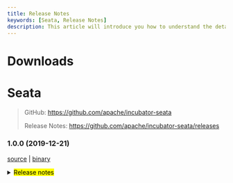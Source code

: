 ```yaml
---
title: Release Notes
keywords: [Seata, Release Notes]
description: This article will introduce you how to understand the details of each version and upgrade matters needing attention.
---
```



# Downloads

# Seata

> GitHub: <https://github.com/apache/incubator-seata>
>
> Release Notes: <https://github.com/apache/incubator-seata/releases>

### 1.0.0 (2019-12-21)

 [source](https://github.com/apache/incubator-seata/archive/v1.0.0.zip) |
 [binary](https://github.com/apache/incubator-seata/releases/download/v1.0.0/seata-server-1.0.0.zip)
<details>
  <summary><mark>Release notes</mark></summary>
  
### Seata 1.0.0

  Seata 1.0.0 Released.

  Seata is an easy-to-use, high-performance, open source distributed transaction solution.

  The version is updated as follows:

#### feature
  
- [[#1966](https://github.com/apache/incubator-seata/pull/1966)] add single send request for client
- [[#2004](https://github.com/apache/incubator-seata/pull/2004)] add config center synchronization script
- [[#1997](https://github.com/apache/incubator-seata/pull/1997)] provides a tool for generating graphics that show the state machine execution path
- [[#1992](https://github.com/apache/incubator-seata/pull/1992)] support dynamic disable
- [[#1898](https://github.com/apache/incubator-seata/pull/1898)] support dynamic config
- [[#1983](https://github.com/apache/incubator-seata/pull/1983)] add hessian codec for rpc serialization
- [[#1960](https://github.com/apache/incubator-seata/pull/1960)] Provide a visual graph designer for Seata Saga StateMachine based on GGEditor
- [[#1900](https://github.com/apache/incubator-seata/pull/1900)] Saga state language support "Retry" service when error occurred
- [[#1885](https://github.com/apache/incubator-seata/pull/1885)] add configuration for build docker image in server module
- [[#1914](https://github.com/apache/incubator-seata/pull/1914)] support where condition exists for Oracle
- [[#1878](https://github.com/apache/incubator-seata/pull/1878)] support exists in where condition
- [[#1871](https://github.com/apache/incubator-seata/pull/1871)] adapt springcloud-alibaba-seata autoconfig
- [[#1844](https://github.com/apache/incubator-seata/pull/1844)] StateMachine ServiceTask supports asynchronous execution
- [[#1742](https://github.com/apache/incubator-seata/pull/1742)] add seata-spring-boot-starter
- [[#1460](https://github.com/apache/incubator-seata/pull/1460)] support gzip compressor
- [[#1492](https://github.com/apache/incubator-seata/pull/1492)] support gRpc

#### bugfix

- [[#2066](https://github.com/apache/incubator-seata/pull/2066)] fix thread unsafe which missing double check when initial eureka client
- [[#2059](https://github.com/apache/incubator-seata/pull/2059)] fix repeated rollback caused by asynchronous rollback thread
- [[#2050](https://github.com/apache/incubator-seata/pull/2050)] fix if add configListener but dataId not exist, it will throw NPE
- [[#2053](https://github.com/apache/incubator-seata/pull/2053)] fix when tableName is keyword, the insert operation will get afterImage fail
- [[#2054](https://github.com/apache/incubator-seata/pull/2054)] fix RetryRollbackingSessionManager lost Rollbacking
- [[#2043](https://github.com/apache/incubator-seata/pull/2043)] fix startup failure when dynamic proxy is turned on and use druid-spring-boot-starter
- [[#1668](https://github.com/apache/incubator-seata/pull/1668)] fix sql statement escape symbol
- [[#2029](https://github.com/apache/incubator-seata/pull/2029)] fix seata-spring-boot-starter does not work
- [[#2037](https://github.com/apache/incubator-seata/pull/2037)] fix mysql connection unable to release
- [[#2032](https://github.com/apache/incubator-seata/pull/2032)] fix Etcd3Configuration FILE_CONFIG reference incorrect
- [[#1929](https://github.com/apache/incubator-seata/pull/1929)] fix duplicated table meta cache key
- [[#1996](https://github.com/apache/incubator-seata/pull/1996)] fix auto proxying of datasource which has final modifier
- [[#2001](https://github.com/apache/incubator-seata/pull/2001)] replace deprecated jvm args
- [[#1984](https://github.com/apache/incubator-seata/pull/1984)] fix presuppose environment variable and replace base image for tool
- [[#1978](https://github.com/apache/incubator-seata/pull/1978)] fix FileTransactionStoreManagerTest failed on wins OS
- [[#1953](https://github.com/apache/incubator-seata/pull/1953)] fix get table meta failed with catalog
- [[#1973](https://github.com/apache/incubator-seata/pull/1973)] fix error of get server port in container
- [[#1905](https://github.com/apache/incubator-seata/pull/1905)] solve the lock_key length problem
- [[#1927](https://github.com/apache/incubator-seata/pull/1927)] fix class with private access constructors should not be loaded by SPI.
- [[#1961](https://github.com/apache/incubator-seata/pull/1961)] fix travis-ci exceeded the maximum log length
- [[#1893](https://github.com/apache/incubator-seata/pull/1893)] fix saga dose not delete branches when transaction ended
- [[#1932](https://github.com/apache/incubator-seata/pull/1932)] fix issue of doesn't match environment when build docker image
- [[#1912](https://github.com/apache/incubator-seata/pull/1912)] fix string.format() method formatting error
- [[#1917](https://github.com/apache/incubator-seata/pull/1917)] fix NullPointerException in DB mock during CI
- [[#1909](https://github.com/apache/incubator-seata/pull/1909)] fix xidInterceptorType is null
- [[#1902](https://github.com/apache/incubator-seata/pull/1902)] fix NPE in UndoExecutorFactory
- [[#1789](https://github.com/apache/incubator-seata/pull/1789)] fix xid header lowercase
- [[#1889](https://github.com/apache/incubator-seata/pull/1889)] fix register branch thread hang on tcc mode
- [[#1813](https://github.com/apache/incubator-seata/pull/1813)] fix TCC does not support cross-service
- [[#1825](https://github.com/apache/incubator-seata/pull/1825)] fix global status inconsistent when rollback and branch register are concurrent
- [[#1850](https://github.com/apache/incubator-seata/pull/1850)] fix server restart not recover max sessionId on db mode
- [[#1879](https://github.com/apache/incubator-seata/pull/1879)] fix jdbc parameter set null
- [[#1874](https://github.com/apache/incubator-seata/pull/1874)] fix when write the new file throw ClosedChannelException
- [[#1863](https://github.com/apache/incubator-seata/pull/1863)] fix the other of column type cause rollback fail
- [[#1837](https://github.com/apache/incubator-seata/pull/1837)] fix saga ExpressionEvaluator not support null value
- [[#1810](https://github.com/apache/incubator-seata/pull/1810)] fix statemachine def can't store to db and provide query the state logs
- [[#1834](https://github.com/apache/incubator-seata/pull/1834)] fix StateInstance log can't record output parameters
- [[#1856](https://github.com/apache/incubator-seata/pull/1856)] fix protostuff undo log get default content
- [[#1845](https://github.com/apache/incubator-seata/pull/1845)] fix when branchCommit failed,it will trigger retry of multi-tc and throw npe
- [[#1858](https://github.com/apache/incubator-seata/pull/1858)] fix Global transaction does not work
- [[#1846](https://github.com/apache/incubator-seata/pull/1846)] fix multi-thread concurrent add listener problem
- [[#1839](https://github.com/apache/incubator-seata/pull/1839)] fix filter repeated lock
- [[#1768](https://github.com/apache/incubator-seata/pull/1768)] fix problem when set useInformationSchema true and table name was keyword
- [[#1796](https://github.com/apache/incubator-seata/pull/1796)] fix unexcepted exception can roll back
- [[#1805](https://github.com/apache/incubator-seata/pull/1805)] fix connectionproxy prepareStatement not in global transaction
- [[#1780](https://github.com/apache/incubator-seata/pull/1780)] fix can't use select for update in oracle
- [[#1802](https://github.com/apache/incubator-seata/pull/1802)] changing HashMap to LinkedHashMap for deterministic iterations
- [[#1793](https://github.com/apache/incubator-seata/pull/1793)] fix auto proxy for multiple-datasource does not work
- [[#1788](https://github.com/apache/incubator-seata/pull/1788)] fix mysql can not get primary key value
- [[#1764](https://github.com/apache/incubator-seata/pull/1764)] fix jdk 11 remoteAddress is null
- [[#1778](https://github.com/apache/incubator-seata/pull/1778)] fix clean up resources in time to avoid mutual influence between unit tests
- [[#1777](https://github.com/apache/incubator-seata/pull/1777)] fix DeleteExecutor buildBeforeImageSQL keyword checker by db type

#### optimize

- [[#2068](https://github.com/apache/incubator-seata/pull/2068)] optimize get database connection
- [[#2056](https://github.com/apache/incubator-seata/pull/2056)] remove non-javadoc element
- [[#1775](https://github.com/apache/incubator-seata/pull/1775)] optimize datasource manager branch rollback exception log
- [[#2000](https://github.com/apache/incubator-seata/pull/2000)] classify script to correspond directory
- [[#2007](https://github.com/apache/incubator-seata/pull/2007)] enhance test coverage of seata common
- [[#1969](https://github.com/apache/incubator-seata/pull/1969)] add ops script for Docker-Compose, Kubernetes and Helm
- [[#1967](https://github.com/apache/incubator-seata/pull/1967)] Add Dockerfile
- [[#2018](https://github.com/apache/incubator-seata/pull/2018)] optimize about ConfigFuture
- [[#2020](https://github.com/apache/incubator-seata/pull/2020)] optimize saga log output
- [[#1975](https://github.com/apache/incubator-seata/pull/1975)] Flatten Saga nested transactions
- [[#1980](https://github.com/apache/incubator-seata/pull/1980)] show the applicationId when register TM
- [[#1994](https://github.com/apache/incubator-seata/pull/1994)] rename zk configuration root path.
- [[#1990](https://github.com/apache/incubator-seata/pull/1990)] add netty config constant keys.
- [[#1979](https://github.com/apache/incubator-seata/pull/1979)] optimize get select for update recognizer
- [[#1957](https://github.com/apache/incubator-seata/pull/1957)] load keywordChecker through SPI
- [[#1956](https://github.com/apache/incubator-seata/pull/1956)] modify no available server error more clearly, and fixed NP
- [[#1958](https://github.com/apache/incubator-seata/pull/1958)] transform desinger json to statemachine standard json
- [[#1951](https://github.com/apache/incubator-seata/pull/1951)] add using organization logo
- [[#1950](https://github.com/apache/incubator-seata/pull/1950)] leak of error trace while handleAsyncCommitting
- [[#1931](https://github.com/apache/incubator-seata/pull/1931)] nacos-config.py support namespace
- [[#1938](https://github.com/apache/incubator-seata/pull/1938)] optimize the speed when batch insert or batch update
- [[#1930](https://github.com/apache/incubator-seata/pull/1930)] reduce HashMap initial size
- [[#1919](https://github.com/apache/incubator-seata/pull/1919)] force check code style
- [[#1918](https://github.com/apache/incubator-seata/pull/1918)] optimize assert throw exception
- [[#1911](https://github.com/apache/incubator-seata/pull/1911)] javadoc should be used for classes, class variables and methods.
- [[#1920](https://github.com/apache/incubator-seata/pull/1920)] use iterator to remove timeout future.
- [[#1907](https://github.com/apache/incubator-seata/pull/1907)] encapsulation determines the supported database type
- [[#1903](https://github.com/apache/incubator-seata/pull/1903)] batch query branchSession by xid list
- [[#1910](https://github.com/apache/incubator-seata/pull/1910)] all Override methods must be annotated with [@override](https://github.com/override)
- [[#1906](https://github.com/apache/incubator-seata/pull/1906)] add exception system exit code when rpcServer init.
- [[#1897](https://github.com/apache/incubator-seata/pull/1897)] remove clientTest it's not use
- [[#1883](https://github.com/apache/incubator-seata/pull/1883)] restructure SQLRecognizer and UndoExecutor
- [[#1890](https://github.com/apache/incubator-seata/pull/1890)] reformat saga module
- [[#1798](https://github.com/apache/incubator-seata/pull/1798)] improving method format performance
- [[#1884](https://github.com/apache/incubator-seata/pull/1884)] optimize auto closeable
- [[#1869](https://github.com/apache/incubator-seata/pull/1869)] add phase one successful reporting switch
- [[#1842](https://github.com/apache/incubator-seata/pull/1842)] add some init script
- [[#1838](https://github.com/apache/incubator-seata/pull/1838)] simplify and groom configuration items
- [[#1866](https://github.com/apache/incubator-seata/pull/1866)] server lack of error trace
- [[#1867](https://github.com/apache/incubator-seata/pull/1867)] optimization of seata-spring-boot-starter
- [[#1817](https://github.com/apache/incubator-seata/pull/1817)] add unit test for seata-tm module
- [[#1823](https://github.com/apache/incubator-seata/pull/1823)] reduce server rpc with db
- [[#1835](https://github.com/apache/incubator-seata/pull/1835)] SagaTransactionalTemplate provide reloadTransaction method
- [[#1861](https://github.com/apache/incubator-seata/pull/1861)] optimize no primary key output log
- [[#1836](https://github.com/apache/incubator-seata/pull/1836)] change "IsPersist" property value type from String to Boolean
- [[#1824](https://github.com/apache/incubator-seata/pull/1824)] remove deprecated JVM arguments in Java 11
- [[#1820](https://github.com/apache/incubator-seata/pull/1820)] adjust check style
- [[#1806](https://github.com/apache/incubator-seata/pull/1806)] format error log
- [[#1815](https://github.com/apache/incubator-seata/pull/1815)] update codecov.yml
- [[#1811](https://github.com/apache/incubator-seata/pull/1811)] adjust codecov configuration
- [[#1799](https://github.com/apache/incubator-seata/pull/1799)] reduce unnecessary synchronized
- [[#1674](https://github.com/apache/incubator-seata/pull/1674)] increase rm code coverage by db mock
- [[#1710](https://github.com/apache/incubator-seata/pull/1710)] add prefix counter for NamedThreadFactory
- [[#1790](https://github.com/apache/incubator-seata/pull/1790)] format seata server register eureka instance id
- [[#1760](https://github.com/apache/incubator-seata/pull/1760)] put message to logQueue
- [[#1787](https://github.com/apache/incubator-seata/pull/1787)] make rpc remoting log easier to read
- [[#1786](https://github.com/apache/incubator-seata/pull/1786)] simplify code
- [[#1766](https://github.com/apache/incubator-seata/pull/1766)] remove unused method
- [[#1770](https://github.com/apache/incubator-seata/pull/1770)] string splice and release lock

   Thanks to these contributors for their code commits. Please report an unintended omission.

- [slievrly](https://github.com/slievrly)
- [long187](https://github.com/long187)
- [jsbxyyx](https://github.com/jsbxyyx)
- [l81893521](https://github.com/l81893521)
- [helloworlde](https://github.com/helloworlde)
- [xingfudeshi](https://github.com/xingfudeshi)
- [zjinlei](https://github.com/zjinlei)
- [CharmingRabbit](https://github.com/CharmingRabbit)
- [objcoding](https://github.com/objcoding)
- [cmonkey](https://github.com/cmonkey)
- [lzf971107](https://github.com/lzf971107)
- [ggndnn](https://github.com/ggndnn)
- [lightClouds917](https://github.com/lightClouds917)
- [ruqinhu](https://github.com/ruqinhu)
- [yuhuangbin](https://github.com/yuhuangbin)
- [anrror](https://github.com/anrror)
- [funky-eyes](https://github.com/funky-eyes)
- [caohdgege](https://github.com/caohdgege)
- [contextshuffling](https://github.com/contextshuffling)
- [echooymxq](https://github.com/echooymxq)
- [github-ygy](https://github.com/github-ygy)
- [iapplejohn](https://github.com/iapplejohn)
- [jKill](https://github.com/jKill)
- [Justice-love](https://github.com/Justice-love)
- [lovepoem](https://github.com/lovepoem)
- [niaoshuai](https://github.com/niaoshuai)
- [ph3636](https://github.com/ph3636)
- [wangwei-ying](https://github.com/wangwei-ying)
- [whjjay](https://github.com/whjjay)
- [yangfuhai](https://github.com/yangfuhai)
- [zhongfuhua](https://github.com/zhongfuhua)
- [lizwmaster](https://github.com/lizwmaster)

   Also, we receive many valuable issues, questions and advices from our community. Thanks for you all.

#### Link

- **Seata:** <https://github.com/apache/incubator-seata>  
- **Seata-Samples:** <https://github.com/apache/incubator-seata-samples>
- **Release:** <https://github.com/apache/incubator-seata/releases>

</details>
